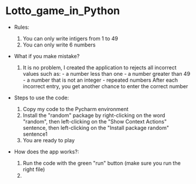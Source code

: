 # Lotto_game_in_Python
- Rules:
    1. You can only write intigers from 1 to 49
    2. You can only write 6 numbers
       
- What if you make mistake?
    1. It is no problem, I created the application to rejects all incorrect values such as:
      - a number less than one
      - a number greater than 49
      - a number that is not an integer
      - repeated numbers
    After each incorrect entry, you get another chance to enter the correct number
    
- Steps to use the code:
    1. Copy my code to the Pycharm environment
    2. Install the "random" package by right-clicking on the word "random", then left-clicking on the "Show Context Actions" sentence, then left-clicking on the           "Install package random" sentence1
    3. You are ready to play
       
- How does the app works?:
    1. Run the code with the green "run" button (make sure you run the right file)
    2. 
